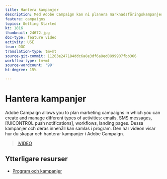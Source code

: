```yaml
---
title: Hantera kampanjer
description: Med Adobe Campaign kan ni planera marknadsföringskampanjer där ni kan skapa och hantera olika typer av aktiviteter. Den här videon visar hur du skapar och hanterar kampanjer i Adobe Campaign.
feature: campaigns
topics: Getting Started
kt: 1816
thumbnail: 24672.jpg
doc-type: feature video
activity: USE
team: DOC
translation-type: tm+mt
source-git-commit: 11263e247184ddc6a8e3df6a8ed0899907fbb366
workflow-type: tm+mt
source-wordcount: '99'
ht-degree: 15%

---
```



# Hantera kampanjer

Adobe Campaign allows you to plan marketing campaigns in which you can create and manage different types of activities: emails, SMS messages, [!UICONTROL push notifications], workflows, landing pages. Dessa kampanjer och deras innehåll kan samlas i program. Den här videon visar hur du skapar och hanterar kampanjer i Adobe Campaign.

>[!VIDEO](https://video.tv.adobe.com/v/24672?quality=12)

## Ytterligare resurser

* [Program och kampanjer](https://experienceleague.adobe.com/docs/campaign-standard/using/getting-started/marketing-plans/programs-and-campaigns.html)
